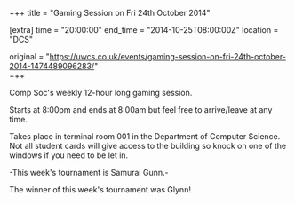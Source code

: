 +++
title = "Gaming Session on Fri 24th October 2014"

[extra]
time = "20:00:00"
end_time = "2014-10-25T08:00:00Z"
location = "DCS"

original = "https://uwcs.co.uk/events/gaming-session-on-fri-24th-october-2014-1474489096283/"    
+++

Comp Soc's weekly 12-hour long gaming session.

Starts at 8:00pm and ends at 8:00am but feel free to arrive/leave at any time.

Takes place in terminal room 001 in the Department of Computer Science. Not all student cards will give access to the building so knock on one of the windows if you need to be let in.

\-This week's tournament is Samurai Gunn.-

The winner of this week's tournament was Glynn\!


